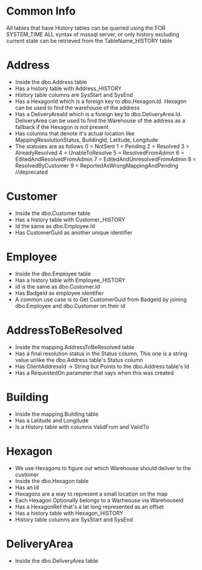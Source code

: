 # Common Info
All tables that have History tables can be queried using the FOR SYSTEM_TIME ALL syntax of msssql server, or only history excluding current state can be retrieved from the TableName_HISTORY table

# Address
- Inside the dbo.Address table
- Has a history table with Address_HISTORY
- History table columns are SysStart and SysEnd
- Has a HexagonId which is a foreign key to dbo.Hexagon.Id. Hexagon can be used to find the warehouse of the address
- Has a DeliveryAreaId which is a foreign key to dbo.DeliveryArea.Id. DeliveryArea can be used to find the Warehouse of the address as a fallback if the Hexagon is not present
- Has columns that denote it's actual location like MappingResolutionStatus, BuildingId, Latitude, Longitude
- The statuses are as follows
  0 = NotSent
  1 = Pending
  2 = Resolved
  3 = AlreadyResolved
  4 = UnableToResolve
  5 = ResolvedFromAdmin
  6 = EditedAndResolvedFromAdmin
  7 = EditedAndUnresolvedFromAdmin
  8 = ResolvedByCustomer
  9 = ReportedAsWrongMappingAndPending //deprecated

# Customer
- Inside the dbo.Customer table
- Has a history table with Customer_HISTORY
- Id the same as dbo.Employee.Id
- Has CustomerGuid as another unique identifier

# Employee
- Inside the dbo.Employee table
- Has a history table with Employee_HISTORY
- Id is the same as dbo.Customer.Id
- Has BadgeId as employee identifier
- A common use case is to Get CustomerGuid from BadgeId by joining dbo.Employee and dbo.Customer on their Id

# AddressToBeResolved
- Inside the mapping.AddressToBeResolved table
- Has a final resolution status in the Status column, This one is a string value unlike the dbo.Address table's Status column
- Has ClientAddressId -> String but Points to the dbo.Address table's Id
- Has a RequestedOn parameter that says when this was created

# Building
- Inside the mapping.Building table
- Has a Latitude and Longitude
- Is a History table with columns ValidFrom and ValidTo

# Hexagon
- We use Hexagons to figure out which Warehouse should deliver to the customer
- Inside the dbo.Hexagon table
- Has an Id
- Hexagons are a way to represent a small location on the map
- Each Hexagon Optionally belongs to a Warheouse via WarehouseId
- Has a HexagonRef that's a lat long represented as an offset
- Has a history table with Hexagon_HISTORY
- History table columns are SysStart and SysEnd

# DeliveryArea
- Inside the dbo.DeliveryArea table